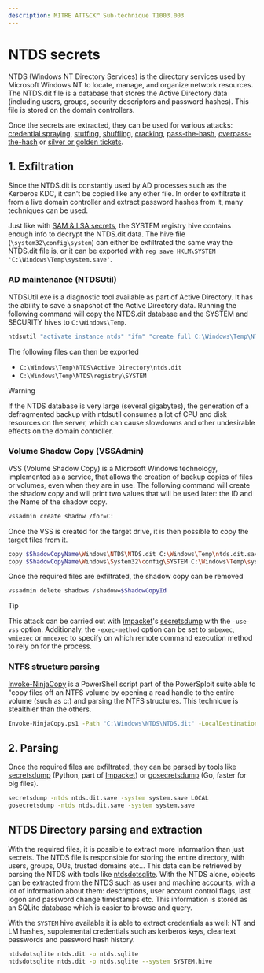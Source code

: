 ```yaml
---
description: MITRE ATT&CK™ Sub-technique T1003.003
---
```


# NTDS secrets

NTDS (Windows NT Directory Services) is the directory services used by Microsoft Windows NT to locate, manage, and organize network resources. The NTDS.dit file is a database that stores the Active Directory data (including users, groups, security descriptors and password hashes). This file is stored on the domain controllers.

Once the secrets are extracted, they can be used for various attacks: [credential spraying](../bruteforcing/spraying), [stuffing](../bruteforcing/stuffing.md), [shuffling](../shuffling.md), [cracking](../cracking.md), [pass-the-hash](../../ntlm/pth.md), [overpass-the-hash](../../kerberos/ptk.md) or [silver or golden tickets](../../kerberos/forged-tickets/).

## 1. Exfiltration

Since the NTDS.dit is constantly used by AD processes such as the Kerberos KDC, it can't be copied like any other file. In order to exfiltrate it from a live domain controller and extract password hashes from it, many techniques can be used.

Just like with [SAM & LSA secrets](sam-and-lsa-secrets.md), the SYSTEM registry hive contains enough info to decrypt the NTDS.dit data. The hive file (`\system32\config\system`) can either be exfiltrated the same way the NTDS.dit file is, or it can be exported with `reg save HKLM\SYSTEM 'C:\Windows\Temp\system.save'`.

### AD maintenance (NTDSUtil)

NTDSUtil.exe is a diagnostic tool available as part of Active Directory. It has the ability to save a snapshot of the Active Directory data. Running the following command will copy the NTDS.dit database and the SYSTEM and SECURITY hives to `C:\Windows\Temp`.

```bash
ntdsutil "activate instance ntds" "ifm" "create full C:\Windows\Temp\NTDS" quit quit
```

The following files can then be exported

* `C:\Windows\Temp\NTDS\Active Directory\ntds.dit`
* `C:\Windows\Temp\NTDS\registry\SYSTEM`

> [!WARNING]
> If the NTDS database is very large (several gigabytes), the generation of a defragmented backup with ntdsutil consumes a lot of CPU and disk resources on the server, which can cause slowdowns and other undesirable effects on the domain controller.

### Volume Shadow Copy (VSSAdmin)

VSS (Volume Shadow Copy) is a Microsoft Windows technology, implemented as a service, that allows the creation of backup copies of files or volumes, even when they are in use. The following command will create the shadow copy and will print two values that will be used later: the ID and the Name of the shadow copy.

```bash
vssadmin create shadow /for=C:
```

Once the VSS is created for the target drive, it is then possible to copy the target files from it.

```bash
copy $ShadowCopyName\Windows\NTDS\NTDS.dit C:\Windows\Temp\ntds.dit.save
copy $ShadowCopyName\Windows\System32\config\SYSTEM C:\Windows\Temp\system.save
```

Once the required files are exfiltrated, the shadow copy can be removed

```bash
vssadmin delete shadows /shadow=$ShadowCopyId
```

> [!TIP]
> This attack can be carried out with [Impacket](https://github.com/SecureAuthCorp/impacket/)'s [secretsdump](https://github.com/SecureAuthCorp/impacket/blob/master/examples/secretsdump.py) with the `-use-vss` option. Additionaly, the `-exec-method` option can be set to `smbexec`, `wmiexec` or `mmcexec` to specify on which remote command execution method to rely on for the process.

### NTFS structure parsing

[Invoke-NinjaCopy](https://github.com/PowerShellMafia/PowerSploit/blob/master/Exfiltration/Invoke-NinjaCopy.ps1) is a PowerShell script part of the PowerSploit suite able to "copy files off an NTFS volume by opening a read handle to the entire volume (such as c:) and parsing the NTFS structures. This technique is stealthier than the others.

```bash
Invoke-NinjaCopy.ps1 -Path "C:\Windows\NTDS\NTDS.dit" -LocalDestination "C:\Windows\Temp\ntds.dit.save"
```

## 2. Parsing

Once the required files are exfiltrated, they can be parsed by tools like [secretsdump](https://github.com/SecureAuthCorp/impacket/blob/master/examples/secretsdump.py) (Python, part of [Impacket](https://github.com/SecureAuthCorp/impacket/)) or [gosecretsdump](https://github.com/c-sto/gosecretsdump) (Go, faster for big files).

```bash
secretsdump -ntds ntds.dit.save -system system.save LOCAL
gosecretsdump -ntds ntds.dit.save -system system.save
```

## NTDS Directory parsing and extraction

With the required files, it is possible to extract more information than just secrets. The NTDS file is responsible for storing the entire directory, with users, groups, OUs, trusted domains etc... This data can be retrieved by parsing the NTDS with tools like [ntdsdotsqlite](https://github.com/almandin/ntdsdotsqlite). With the NTDS alone, objects can be extracted from the NTDS such as user and machine accounts, with a lot of information about them: descriptions, user account control flags, last logon and password change timestamps etc. This information is stored as an SQLite database which is easier to browse and query.

With the `SYSTEM` hive available it is able to extract credentials as well: NT and LM hashes, supplemental credentials such as kerberos keys, cleartext passwords and password hash history.

```bash
ntdsdotsqlite ntds.dit -o ntds.sqlite
ntdsdotsqlite ntds.dit -o ntds.sqlite --system SYSTEM.hive
```

